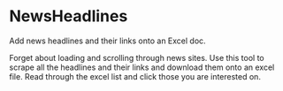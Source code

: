 # NewsHeadlines
Add news headlines and their links onto an Excel doc.

Forget about loading and scrolling through news sites. 
Use this tool to scrape all the headlines and their links and download them onto an excel file. 
Read through the excel list and click those you are interested on. 
